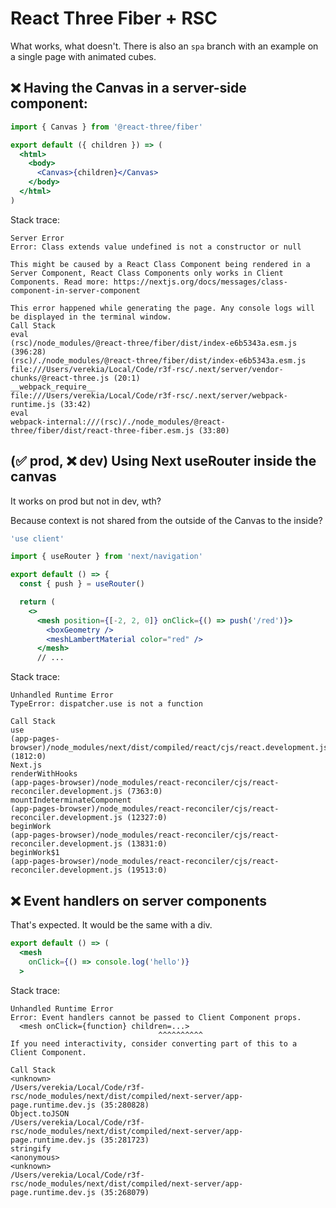 # React Three Fiber + RSC

What works, what doesn't. There is also an `spa` branch with an example on a single page with animated cubes.

## ❌ Having the Canvas in a server-side component:

```jsx
import { Canvas } from '@react-three/fiber'

export default ({ children }) => (
  <html>
    <body>
      <Canvas>{children}</Canvas>
    </body>
  </html>
)
```

Stack trace:

```
Server Error
Error: Class extends value undefined is not a constructor or null

This might be caused by a React Class Component being rendered in a Server Component, React Class Components only works in Client Components. Read more: https://nextjs.org/docs/messages/class-component-in-server-component

This error happened while generating the page. Any console logs will be displayed in the terminal window.
Call Stack
eval
(rsc)/node_modules/@react-three/fiber/dist/index-e6b5343a.esm.js (396:28)
(rsc)/./node_modules/@react-three/fiber/dist/index-e6b5343a.esm.js
file:///Users/verekia/Local/Code/r3f-rsc/.next/server/vendor-chunks/@react-three.js (20:1)
__webpack_require__
file:///Users/verekia/Local/Code/r3f-rsc/.next/server/webpack-runtime.js (33:42)
eval
webpack-internal:///(rsc)/./node_modules/@react-three/fiber/dist/react-three-fiber.esm.js (33:80)
```

## (✅ prod, ❌ dev) Using Next useRouter inside the canvas

It works on prod but not in dev, wth?

Because context is not shared from the outside of the Canvas to the inside?

```jsx
'use client'

import { useRouter } from 'next/navigation'

export default () => {
  const { push } = useRouter()

  return (
    <>
      <mesh position={[-2, 2, 0]} onClick={() => push('/red')}>
        <boxGeometry />
        <meshLambertMaterial color="red" />
      </mesh>
      // ...
```

Stack trace:

```
Unhandled Runtime Error
TypeError: dispatcher.use is not a function

Call Stack
use
(app-pages-browser)/node_modules/next/dist/compiled/react/cjs/react.development.js (1812:0)
Next.js
renderWithHooks
(app-pages-browser)/node_modules/react-reconciler/cjs/react-reconciler.development.js (7363:0)
mountIndeterminateComponent
(app-pages-browser)/node_modules/react-reconciler/cjs/react-reconciler.development.js (12327:0)
beginWork
(app-pages-browser)/node_modules/react-reconciler/cjs/react-reconciler.development.js (13831:0)
beginWork$1
(app-pages-browser)/node_modules/react-reconciler/cjs/react-reconciler.development.js (19513:0)
```

## ❌ Event handlers on server components

That's expected. It would be the same with a div.

```jsx
export default () => (
  <mesh
    onClick={() => console.log('hello')}
  >
```

Stack trace:

```
Unhandled Runtime Error
Error: Event handlers cannot be passed to Client Component props.
  <mesh onClick={function} children=...>
                                 ^^^^^^^^^^
If you need interactivity, consider converting part of this to a Client Component.

Call Stack
<unknown>
/Users/verekia/Local/Code/r3f-rsc/node_modules/next/dist/compiled/next-server/app-page.runtime.dev.js (35:280828)
Object.toJSON
/Users/verekia/Local/Code/r3f-rsc/node_modules/next/dist/compiled/next-server/app-page.runtime.dev.js (35:281723)
stringify
<anonymous>
<unknown>
/Users/verekia/Local/Code/r3f-rsc/node_modules/next/dist/compiled/next-server/app-page.runtime.dev.js (35:268079)
```
